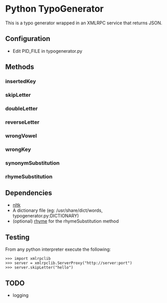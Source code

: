 Python TypoGenerator
=============

This is a typo generator wrapped in an XMLRPC service that returns JSON.


Configuration
-------------
* Edit PID_FILE in typogenerator.py

Methods
-------
### insertedKey
### skipLetter
### doubleLetter
### reverseLetter
### wrongVowel
### wrongKey
### synonymSubstitution
### rhymeSubstitution

Dependencies
------------
* [nltk](http://nltk.org/)
* A dictionary file (eg: /usr/share/dict/words, 
    	       	    	 typogenerator.py:DICTIONARY)
* (optional) [rhyme](http://packages.debian.org/sid/text/rhyme) for the rhymeSubstitution method

Testing
-------
From any python interpreter execute the following:

    >>> import xmlrpclib
    >>> server = xmlrpclib.ServerProxy("http://server:port")
    >>> server.skipLetter("hello")

TODO
----
* logging
